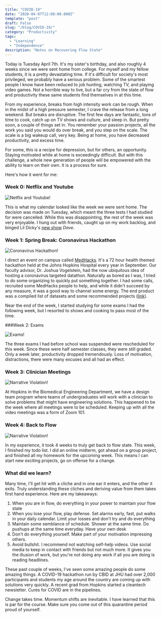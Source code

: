 ```yaml
---
title: "COVID-19"
date: "2020-04-07T12:00:00.000Z"
template: "post"
draft: False
slug: "/blog/COVID-19/"
category: "Productivity"
tags:
  - "Learning"
  - "Independence"
description: "Notes on Recovering Flow State"
---
```


Today is Tuesday April 7th. It's my sister's birthday, and also roughly 4 weeks since we were sent home from college. For myself and my fellow students, it is a pretty devastating time. If it's difficult for society's most privileged, we probably have a serious problem. Some of the smartest people I know have been reduced to job hunting, watching TV, and playing video games. Not a horrible way to live, but a far cry from the state of flow and productivity these same students find themselves in at this time.

From my experience, breaks from high intensity work can be rough. When in the midst of a high pressure semester, I crave the release from a long weekend. But breaks are disruptive. The first few days are fantastic, tons of time to cook, catch up on TV shows and culture, and sleep in. But pretty soon, a couple of things set in. You remember your passion projects, all the work you said you would do over break, and you step on the scale. The scale is a big wakeup call, very key. Being at home, you have decreased productivity, and excess time.

For some, this is a recipe for depression, but for others, an opportunity. Staying motivated while at home is exceedingly difficult. But with this challenge, a whole new generation of people will be empowered with the ability to learn on their own. It is a process for sure.

Here's how it went for me:

### Week 0: Netflix and Youtube

![Netflix and Youtube!](/Week_0.jpg "Week_0")

This is what my calendar looked like the week we were sent home. The decision was made on Tuesday, which meant the three tests I had studied for were cancelled. While this was disappointing, the rest of the week was very enjoyable. I hung out with friends, caught up on my work backlog, and binged Lil Dicky's [new show](https://www.hulu.com/series/dave-ac3a96f0-9614-46af-b524-f59c7d281946) _Dave_.


### Week 1: Spring Break: Coronavirus Hackathon

![Coronavirus Hackathon!](/Week_1.jpg "Week_1")

I direct an event on campus called [MedHacks](medhacks.io). It's a 72 hour health themed hackathon held at the Johns Hopkins Hospital every year in September. Our faculty advisor, Dr. Joshua Vogelstein, had the now ubiquitous idea of hosting a coronavirus targeted datathon. Naturally as bored as I was, I tried to do some organizing to quickly put something together. I had some calls, recruited some MedHacks people to help, and while it didn't succeed by any measure, it was a good way to channel some energy. The end product was a compiled list of datasets and some recommended projects ([link](http://docs.neurodata.io/covid-19-data.github.io/)).

Near the end of the week, I started studying for some exams I had the following week, but I resorted to shows and cooking to pass most of the time.


###Week 2: Exams

![Exams!](/Week_2.jpg "Week_2")

The three exams I had before school was suspended were rescheduled for this week. Since these were half semester classes, they were still graded. Only a week later, productivity dropped tremendously. Loss of motivation, distractions, there were many excuses and all had an effect.


### Week 3: Clinician Meetings

![Narrative Violation!](/Week_3.jpg "Week_3")

At Hopkins in the Biomedical Engineering Department, we have a design team program where teams of undergraduates will work with a clinician to solve problems that might have engineering solutions. This happened to be the week where all meetings were to be scheduled. Keeping up with all the video meetings was a form of Zoom 101.


### Week 4: Back to Flow

![Narrative Violation!](/Week_4.jpg "Week_4")

In my experience, it took 4 weeks to truly get back to flow state. This week, I finished my todo list. I did an online midterm, got ahead on a group project, and finished all my homework for the upcoming week. This means I can start new exciting projects, go on offense for a change.


### What did we learn?

Many time, I'll get hit with a cliche and in one ear it enters, and the other it exits. Truly understanding these cliches and deriving value from them takes first hand experience. Here are my takeaways:
1. When you are in flow, do everything in your power to maintain your flow state
2. When you lose your flow, play defense. Set alarms early, fast, put walks in your daily calendar. Limit your losses and don't try and do everything
3. Maintain some semblance of schedule. Shower at the same time. Do pushups at the same time everyday. Have your own desk
4. Don't do everything yourself. Make part of your motivation impressing others.
5. Avoid bullshit. I recommend not watching self-help videos. Use social media to keep in contact with friends but not much more. It gives you the illusion of work, but you're not doing any work if all you are doing is reading headlines.

These past couple of weeks, I've seen some amazing people do some amazing things. A COVID-19 hackathon run by CBID at JHU had over 2,000 participants and students my age around the country are coming up with solutions very quickly. A recent grad from Hopkins started a cleantech newsletter. Cures for COVID are in the pipelines.

Change takes time. Momentum shifts are inevitable. I have learned that this is par for the course. Make sure you come out of this quarantine period proud of yourself.
